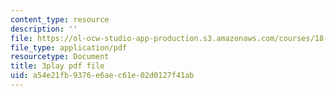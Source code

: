 ```yaml
---
content_type: resource
description: ''
file: https://ol-ocw-studio-app-production.s3.amazonaws.com/courses/18-065-matrix-methods-in-data-analysis-signal-processing-and-machine-learning-spring-2018/a54e21fb9376e6aec61e02d0127f41ab_ZUU57Q3CFOU.pdf
file_type: application/pdf
resourcetype: Document
title: 3play pdf file
uid: a54e21fb-9376-e6ae-c61e-02d0127f41ab
---
```

